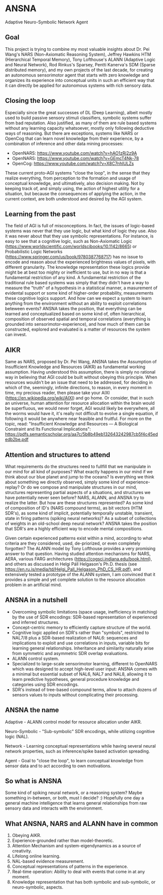 # ANSNA
Adaptive Neuro-Symbolic Network Agent

Goal
----
This project is trying to combine my most valuable insights about Dr. Pei Wang's NARS (Non-Axiomatic Reasoning System), Jeffrey Hawkins HTM (Hierarchical Temporal Memory), Tony Lofthouse's ALANN (Adaptive Logic and Neural Network), Rod Rinkus's Sparsey, Pentti Kanerva's SDM (Sparse distributed memory), and my own projects of the last decade, for creating an autonomous sensorimotor agent that starts with zero knowledge and organizes its experience into conceptual units in such an efficient way that it can directly be applied for autonomous systems with rich sensory data.

Closing the loop
----------------
Especially since the great successes of DL (Deep Learning), albeit mostly used to build passive sensory stimuli classifiers, symbolic systems suffer from bad reputation. Also justified, as many of them are rule based systems without any learning capacity whatsoever, mostly only following deductive ways of reasoning. But there are exceptions, systems like NARS or OpenCog that can learn novel knowledge from their experience, by a combination of inference and other data mining processes:
- OpenNARS: https://www.youtube.com/watch?v=hAO1zRj2z9A
- OpenNARS: https://www.youtube.com/watch?v=GEmcT4Nk-78
- OpenCog: https://www.youtube.com/watch?v=X8C7nhIULZs

These current proto-AGI systems "close the loop", in the sense that they realize everything, from perception to the formation and usage of conceptual knowledge, and ultimatively, also decision making. Not by keeping track of, and simply using, the action of highest utility for a situation, but because the consequences of applying the action, in the current context, are both understood and desired by the AGI system.

Learning from the past
----------------------
The field of AGI is full of misconceptions. In fact, the issues of logic-based systems was never that they use logic, but what kind of logic they use. Also it was never about that they use symbolic representations. For instance, is easy to see that a cognitive logic, such as Non-Axiomatic Logic (https://www.worldscientific.com/worldscibooks/10.1142/8665) or Probabilistic Logic Networks (https://www.springer.com/us/book/9780387768717) has no issue to encode and reason about the experienced brightness values of pixels, with different granularity. The knowledge representation these logics provide might be at best too mighty or inefficient to use, but in no way is that a fundamental restriction of any kind. A fundamental restriction of the traditional rule based systems was simply that they didn't have a way to measure the "truth" of a hypothesis in a statistical manner, a masurement of evidental support or some kind of higher-order probability, measurements these cognitive logics support. And how can we expect a system to learn anything from the environment without an ability to exploit correlations beteween events? ANSNA takes the position, that everything can be learned and conceptualized based on some kind of, often hierarchical, composition of observed spatial and temporal correlations (everything is grounded into sensorimotor-experience), and how much of them can be constructed, explored and evaluated is a matter of resources the system can invest. 

AIKR
----
Same as NARS, proposed by Dr. Pei Wang, ANSNA takes the Assumption of Insufficient Knowledge and Resources (AIKR) as fundamental working assumption. Having understood this assumption, there is simply no rational way in believing that AGI could be built without obeying this principle. When resources wouldn't be an issue that need to be addressed, for deciding in which of the, seemingly, infinite directions, to reason, in every moment in time, my precious reader, then please take your AIXI (https://en.wikipedia.org/wiki/AIXI) and go home. Or consider, that in such an universe, human attention for resource allocation within the brain would be superfluous, we would never forget, AGI would likely be everywhere, all the worms would have it, it's really not difficult to evolve a single equation, if following it would be anywhere near feasible and fruitful. 
For more on the topic, read: "Insufficient Knowledge and Resources — A Biological Constraint and Its Functional Implications": https://pdfs.semanticscholar.org/aa7c/5b8b49eb132643242987cb5f4c45ededb2be.pdf

Attention and structures to attend
----------------------------------
What requirements do the structures need to fullfill that we manipulate in our mind for all kind of purposes? What exactly happens in our mind if we think about our blue planet and jump to the oceans? Is everything we think about something we directly observed, simply some kind of experience-replay? Or do we compose and manipulate structures in our mind, structures representing partial aspects of a situations, and structures we have potentially never seen before? NARS, ALANN, and ANSNA try to realize the latter. But how are these structures represented? As some kind of composition of ID's (NARS compound terms), as bit vectors (HTM SDR's), as some kind of implicit, potentially temporally unstable, transient, state in firing patterns (spiking neural networks)? As a subset of collections of weights in an old-school deep neural network? ANSNA takes the position that SDR's are a highly efficient way to encode mental compositions.

Given certain experienced patterns exist within a mind, according to what criteria are they considered, used, de-priorized, or even completely forgotten? The ALANN model by Tony Lofthouse provides a very promising answer to that question. Having studied attention mechanisms for NARS, AERA, various FARG architectures (https://cogsci.indiana.edu/book.html), and others as discussed in Helgi Páll Helgason's Ph.D. thesis (see https://en.ru.is/media/td/Helgi_Pall_Helgason_PhD_CS_HR.pdf), and extensively tested a prototype of the ALANN system, I am convinced that it provides a simple and yet complete solution to the resource allocation problem in an artificial mind.

ANSNA in a nutshell
-------------------
- Overcoming symbolic limitations (space usage, inefficiency in matching) by the use of SDR encodings: SDR-based representation of experienced and inferred structures.
- Concept-centric memory to efficiently capture structure of the world.
- Cognitive logic applied on SDR's rather than "symbols", restricted to NAL7/8 plus a SDR-based realization of NAL6: sequences and implications to exploit and use correlations in inputs, variable bits for learning general relationships. Inheritance and similarity naturally arise from symmetric and asymmetric SDR overlap evaluations.
- ALANN control system.
- Specialized to large-scale sensorimotor learning, different to OpenNARS which was designed to accept high-level user input: ANSNA comes with a minimal but essential subset of NAL6, NAL7 and NAL8, allowing it to learn predictive hypotheses, general procedure knowledge and categories using SDR encodings. 
- SDR's instead of tree-based compound terms, allow to attach dozens of sensors values to inputs without complicating their processing.

ANSNA the name
--------------
Adaptive - ALANN control model for resource allocation under AIKR.

Neuro-Symbolic - "Sub-symbolic" SDR encodings, while utilizing cognitive logic (NAL).

Network -  Learning conceptual representations while having several neural network properties, such as inference/spike based activation spreading.

Agent - Goal to "close the loop", to learn conceptual knowledge from sensor data and to act according to own motivations.

So what is ANSNA
----------------
Some kind of spiking neural network, or a reasoning system? Maybe something in-between, or both, must I decide? :)
Hopefully one day a general machine intelligence that learns general relationships from raw sensory data and interacts with the environment.

What ANSNA, NARS and ALANN have in common
----------------------------------------------------------------------
1. Obeying AIKR.
0. Experience-grounded rather than model-theoretic.
1. Attention Mechanism and system-eigendynamics as a source of creativity.
2. Lifelong online learning.
4. NAL-based evidence measurement.
3. Conceptual representations of patterns in the experience.
5. Real-time operation: Ability to deal with events that come in at any moment.
6. Knowledge representation that has both symbolic and sub-symbolic, or neuro-symbolic, aspects.

